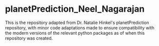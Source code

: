 # planetPrediction_Neel_Nagarajan
This is the repository adapted from Dr. Natalie Hinkel's planetPrediction repository, with minor code adaptations made to ensure compatibility with the modern versions of the relevant python packages as of when this repository was created.
